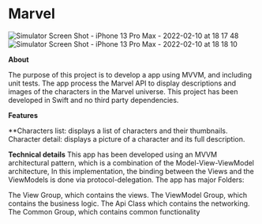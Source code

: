 # Marvel
![Simulator Screen Shot - iPhone 13 Pro Max - 2022-02-10 at 18 17 48](https://user-images.githubusercontent.com/22211656/153543025-9afbb67d-95bf-40a5-8aa4-8443b106544b.png)
![Simulator Screen Shot - iPhone 13 Pro Max - 2022-02-10 at 18 18 10](https://user-images.githubusercontent.com/22211656/153543116-c4f6a008-a79f-4431-8e51-46754f6612a4.png)


**About**

The purpose of this project is to develop a app using MVVM, and including unit tests. The app process the Marvel API to display descriptions and images of the characters in the Marvel universe. This project has been developed in Swift and no third party dependencies.

**Features**

**Characters list: displays a list of characters and their thumbnails.
 Character detail: displays a picture of a character and its full description.

**Technical details**
This app has been developed using an MVVM architectural pattern, which is a combination of the Model-View-ViewModel architecture, In this implementation, the binding between the Views and the ViewModels is done via protocol-delegation. The app has major Folders:

The View Group, which contains the views. The ViewModel Group, which contains the business logic. The Api Class which contains the networking. The Common Group, which contains common functionality

